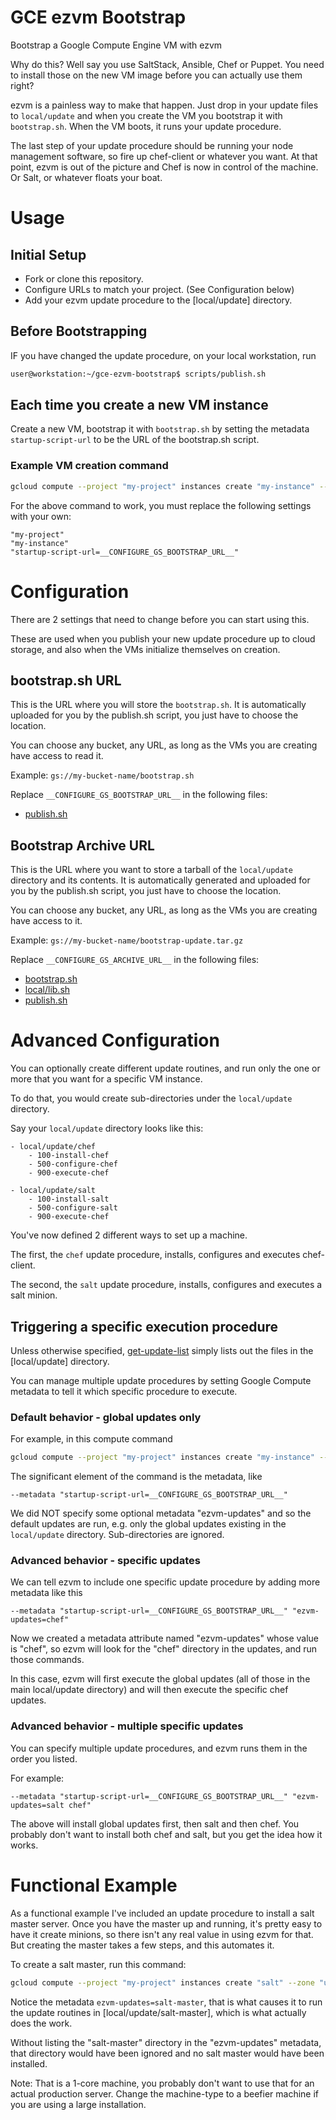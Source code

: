 GCE ezvm Bootstrap
==================

Bootstrap a Google Compute Engine VM with ezvm

Why do this?  Well say you use SaltStack, Ansible, Chef or Puppet.  You need to install
those on the new VM image before you can actually use them right?

ezvm is a painless way to make that happen.  Just drop in your update files to `local/update`
and when you create the VM you bootstrap it with `bootstrap.sh`.  When the VM boots, it
runs your update procedure.

The last step of your update procedure should be running your node management software,
so fire up chef-client or whatever you want.  At that point, ezvm is out of the picture
and Chef is now in control of the machine.  Or Salt, or whatever floats your boat.

# Usage

## Initial Setup

- Fork or clone this repository.
- Configure URLs to match your project. (See Configuration below)
- Add your ezvm update procedure to the [local/update] directory.

## Before Bootstrapping

IF you have changed the update procedure, on your local workstation, run

```bash
user@workstation:~/gce-ezvm-bootstrap$ scripts/publish.sh
```

## Each time you create a new VM instance

Create a new VM, bootstrap it with `bootstrap.sh` by setting the metadata `startup-script-url`
to be the URL of the bootstrap.sh script.

### Example VM creation command

```bash
gcloud compute --project "my-project" instances create "my-instance" --zone "us-central1-a" --machine-type "n1-highcpu-1" --network "default" --metadata "startup-script-url=__CONFIGURE_GS_BOOTSTRAP_URL__" --maintenance-policy "MIGRATE" --scopes "https://www.googleapis.com/auth/userinfo.email" "https://www.googleapis.com/auth/compute" "https://www.googleapis.com/auth/devstorage.read_write" --image "https://www.googleapis.com/compute/v1/projects/debian-cloud/global/images/backports-debian-7-wheezy-v20140904"
```

For the above command to work, you must replace the following settings with your own:

    "my-project"
    "my-instance"
    "startup-script-url=__CONFIGURE_GS_BOOTSTRAP_URL__"

# Configuration

There are 2 settings that need to change before you can start using this.

These are used when you publish your new update procedure
up to cloud storage, and also when the VMs initialize themselves on creation.

## bootstrap.sh URL

This is the URL where you will store the `bootstrap.sh`.  It is automatically uploaded for you
by the publish.sh script, you just have to choose the location.

You can choose any bucket, any URL, as long as the VMs you are creating have access to read it.

Example: `gs://my-bucket-name/bootstrap.sh`

Replace `__CONFIGURE_GS_BOOTSTRAP_URL__` in the following files:

- [publish.sh](scripts/publish.sh)

## Bootstrap Archive URL

This is the URL where you want to store a tarball of the `local/update` directory and its contents.
It is automatically generated and uploaded for you by the publish.sh script, you just have to
choose the location.

You can choose any bucket, any URL, as long as the VMs you are creating have access to it.

Example: `gs://my-bucket-name/bootstrap-update.tar.gz`

Replace `__CONFIGURE_GS_ARCHIVE_URL__` in the following files:

- [bootstrap.sh](scripts/bootstrap.sh)
- [local/lib.sh](local/lib.sh)
- [publish.sh](scripts/publish.sh)

# Advanced Configuration

You can optionally create different update routines, and run only the one or more
that you want for a specific VM instance.

To do that, you would create sub-directories under the `local/update` directory.

Say your `local/update` directory looks like this:

    - local/update/chef
        - 100-install-chef
        - 500-configure-chef
        - 900-execute-chef

    - local/update/salt
        - 100-install-salt
        - 500-configure-salt
        - 900-execute-chef

You've now defined 2 different ways to set up a machine.

The first, the `chef` update procedure, installs, configures and executes chef-client.

The second, the `salt` update procedure, installs, configures and executes a salt minion.

## Triggering a specific execution procedure

Unless otherwise specified, [get-update-list](local/update/get-update-list) simply
lists out the files in the [local/update] directory.

You can manage multiple update procedures by setting Google Compute metadata to tell
it which specific procedure to execute.

### Default behavior - global updates only

For example, in this compute command

```bash
gcloud compute --project "my-project" instances create "my-instance" --zone "us-central1-a" --machine-type "n1-highcpu-1" --network "default" --metadata "startup-script-url=__CONFIGURE_GS_BOOTSTRAP_URL__" --maintenance-policy "MIGRATE" --scopes "https://www.googleapis.com/auth/userinfo.email" "https://www.googleapis.com/auth/compute" "https://www.googleapis.com/auth/devstorage.read_write" --image "https://www.googleapis.com/compute/v1/projects/debian-cloud/global/images/backports-debian-7-wheezy-v20140904"
```

The significant element of the command is the metadata, like

    --metadata "startup-script-url=__CONFIGURE_GS_BOOTSTRAP_URL__"

We did NOT specify some optional metadata "ezvm-updates" and so the default updates are run,
e.g. only the global updates existing in the `local/update` directory.
Sub-directories are ignored.

### Advanced behavior - specific updates

We can tell ezvm to include one specific update procedure by adding more metadata like this

    --metadata "startup-script-url=__CONFIGURE_GS_BOOTSTRAP_URL__" "ezvm-updates=chef"

Now we created a metadata attribute named "ezvm-updates" whose value is "chef", so ezvm 
will look for the "chef" directory in the updates, and run those commands.

In this case, ezvm will first execute the global updates (all of those in the main
local/update directory) and will then execute the specific chef updates.

### Advanced behavior - multiple specific updates

You can specify multiple update procedures, and ezvm runs them in the order you listed.

For example:

    --metadata "startup-script-url=__CONFIGURE_GS_BOOTSTRAP_URL__" "ezvm-updates=salt chef"

The above will install global updates first, then salt and then chef.  You probably don't want to install
both chef and salt, but you get the idea how it works.

# Functional Example

As a functional example I've included an update procedure to install a salt master server.
Once you have the master up and running, it's pretty easy to have it create minions, so
there isn't any real value in using ezvm for that.  But creating the master takes a few
steps, and this automates it.

To create a salt master, run this command:

```bash
gcloud compute --project "my-project" instances create "salt" --zone "us-central1-a" --machine-type "n1-highcpu-1" --network "default" --metadata "startup-script-url=__CONFIGURE_GS_BOOTSTRAP_URL__" "ezvm-updates=salt-master" --maintenance-policy "MIGRATE" --scopes "https://www.googleapis.com/auth/userinfo.email" "https://www.googleapis.com/auth/compute" "https://www.googleapis.com/auth/devstorage.read_write" --image "https://www.googleapis.com/compute/v1/projects/debian-cloud/global/images/backports-debian-7-wheezy-v20140904"
```

Notice the metadata `ezvm-updates=salt-master`, that is what causes it to run the
update routines in [local/update/salt-master], which is what
actually does the work.

Without listing the "salt-master" directory in the "ezvm-updates" metadata, that directory
would have been ignored and no salt master would have been installed.

Note: That is a 1-core machine, you probably don't want to use that for an actual
production server.  Change the machine-type to a beefier machine if you are using a large
installation.
